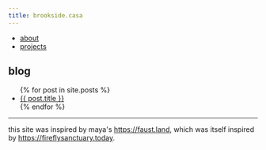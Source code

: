 ```yaml
---
title: brookside.casa
---
```


- [about](/about.html)
- [projects](/projects.html)

## blog

<ul>
	{% for post in site.posts %}
		<li>
			<a href="{{ post.url }}">{{ post.title }}</a>
		</li>
	{% endfor %}
</ul>

---

this site was inspired by maya's <https://faust.land>, which was itself inspired by <https://fireflysanctuary.today>.